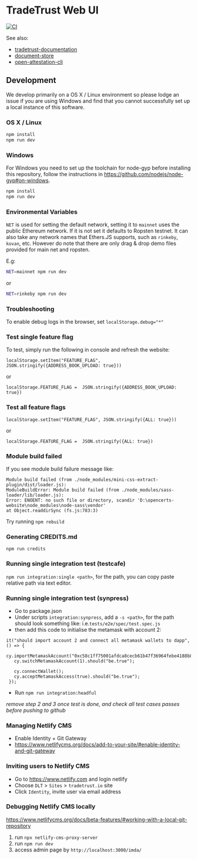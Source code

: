 # TradeTrust Web UI

[![CI](https://github.com/TradeTrust/tradetrust-website/workflows/CI/badge.svg)](https://github.com/TradeTrust/tradetrust-website/actions?query=workflow%3ACI)

See also:

- [tradetrust-documentation](https://docs.tradetrust.io)
- [document-store](https://github.com/Open-Attestation/document-store)
- [open-attestation-cli](https://github.com/Open-Attestation/open-attestation-cli)

## Development

We develop primarily on a OS X / Linux environment so please lodge an issue if you are using Windows and find that you cannot successfully set up a local instance of this software.

### OS X / Linux

```bash
npm install
npm run dev
```

### Windows

For Windows you need to set up the toolchain for node-gyp before installing this repository, follow the instructions in https://github.com/nodejs/node-gyp#on-windows.

```bash
npm install
npm run dev
```

### Environmental Variables

`NET` is used for setting the default network, setting it to `mainnet` uses the public Ethereum network. If it is not set it defaults to Ropsten testnet.
It can also take any network names that Ethers.JS supports, such as `rinkeby`, `kovan`, etc.
However do note that there are only drag & drop demo files provided for main net and ropsten.

E.g:

```bash
NET=mainnet npm run dev
```

or

```bash
NET=rinkeby npm run dev
```

### Troubleshooting

To enable debug logs in the browser, set `localStorage.debug="*"`

### Test single feature flag

To test, simply run the following in console and refresh the website:

```
localStorage.setItem("FEATURE_FLAG", JSON.stringify({ADDRESS_BOOK_UPLOAD: true}))
```

or

```
localStorage.FEATURE_FLAG =  JSON.stringify({ADDRESS_BOOK_UPLOAD: true})
```

### Test all feature flags

```
localStorage.setItem("FEATURE_FLAG", JSON.stringify({ALL: true}))
```

or

```
localStorage.FEATURE_FLAG =  JSON.stringify({ALL: true})
```

### Module build failed

If you see module build failure message like:

```
Module build failed (from ./node_modules/mini-css-extract-plugin/dist/loader.js):
ModuleBuildError: Module build failed (from ./node_modules/sass-loader/lib/loader.js):
Error: ENOENT: no such file or directory, scandir 'D:\opencerts-website\node_modules\node-sass\vendor'
at Object.readdirSync (fs.js:783:3)
```

Try running `npm rebuild`

### Generating CREDITS.md

`npm run credits`

### Running single integration test (testcafe)

`npm run integration:single <path>`, for the path, you can copy paste relative path via text editor.

 ### Running single integration test (synpress)
 - Go to package.json
 - Under scripts `integration:synpress`, add a `-s <path>`, for the path should look something like: i.e.`tests/e2e/spec/test.spec.js`
 - then add this code to initialise the metamask with account 2:
 ```
 it("should import account 2 and connect all metamask wallets to dapp", () => {
    cy.importMetamaskAccount("0xc58c1ff75001afdca8cecb61b47f36964febe4188b8f7b26252286ecae5a8879").should("be.true");
    cy.switchMetamaskAccount(1).should("be.true");

    cy.connectWallet();
    cy.acceptMetamaskAccess(true).should("be.true");
  });
 ```
 - Run `npm run integration:headful`

*remove step 2 and 3 once test is done, and check all test cases passes before pushing to github*

### Managing Netlify CMS

- Enable Identity + Git Gateway
- https://www.netlifycms.org/docs/add-to-your-site/#enable-identity-and-git-gateway

### Inviting users to Netlify CMS

- Go to https://www.netlify.com and login netlify
- Choose `DLT` > `Sites` > `tradetrust.io` site
- Click `Identity`, invite user via email address

### Debugging Netlify CMS locally

https://www.netlifycms.org/docs/beta-features/#working-with-a-local-git-repository

1. run `npx netlify-cms-proxy-server`
2. run `npm run dev`
3. access admin page by `http://localhost:3000/imda/`
